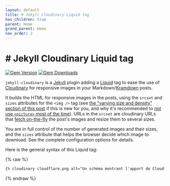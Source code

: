 ```yaml
---
layout: default
title: # Jekyll Cloudinary Liquid tag
has_children: true
parent: Home
grand_parent: Home
nav_order: 2
---
```

# # Jekyll Cloudinary Liquid tag

[![Gem Version](https://badge.fury.io/rb/jekyll-cloudinary.svg)](https://badge.fury.io/rb/jekyll-cloudinary)
[![Gem Downloads](https://img.shields.io/gem/dt/jekyll-cloudinary.svg?style=flat)](http://rubygems.org/gems/jekyll-cloudinary)

`jekyll-cloudinary` is a [Jekyll](http://jekyllrb.com/) plugin adding a [Liquid](http://liquidmarkup.org) tag to ease the use of [Cloudinary](http://cloudinary.com/invites/lpov9zyyucivvxsnalc5/sgyyc0j14k6p0sbt51nw) for responsive images in your Markdown/[Kramdown](http://kramdown.gettalong.org/) posts.

It builds the HTML for responsive images in the posts, using the `srcset` and `sizes` attributes for the `<img />` tag (see [the "varying size and density" section of this post](https://jakearchibald.com/2015/anatomy-of-responsive-images/#varying-size-and-density) if this is new for you, and why it's recommended to [not use `<picture>` most of the time](https://cloudfour.com/thinks/dont-use-picture-most-of-the-time/)). URLs in the `srcset` are cloudinary URLs that [fetch on-the-fly](http://cloudinary.com/features#fetch) the post's images and resize them to several sizes.

You are in full control of the number of generated images and their sizes, and the `sizes` attribute that helps the browser decide which image to download. See the complete configuration options for details.

Here is the general syntax of this Liquid tag:

{% raw %}
```markdown
{% cloudinary cloudflare.png alt="Un schéma montrant l'apport de Cloudflare" caption="Un schéma montrant l'apport de Cloudflare" %}
```
{% endraw %}

<!-- START doctoc generated TOC please keep comment here to allow auto update -->
<!-- DON'T EDIT THIS SECTION, INSTEAD RE-RUN doctoc TO UPDATE -->

